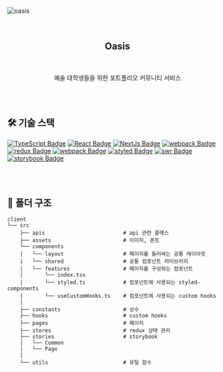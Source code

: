 ![oasis](https://user-images.githubusercontent.com/68256639/150932775-15ca8b68-16b2-496a-ba0f-f1646ad83ceb.png)

<br />

<h2 align="center">Oasis</h2>

<br />

<p align="center">
  예술 대학생들을 위한 포트폴리오 커뮤니티 서비스
</p>

<br />
<br />

## 🛠 기술 스택

[![TypeScript Badge](https://img.shields.io/badge/Typescript-235A97?style=flat-square&logo=Typescript&logoColor=white)]()
[![React Badge](https://img.shields.io/badge/React-61DAFB?style=flat-square&logo=React&logoColor=white)]()
[![NextJs Badge](https://img.shields.io/badge/NextJs-000000?style=flat-square&logo=Next.js&logoColor=white)]()
[![webpack Badge](https://img.shields.io/badge/Webpack-8DD6F9?style=flat-square&logo=webpack&logoColor=white)]()
[![redux Badge](https://img.shields.io/badge/Redux-764ABC?style=flat-square&logo=Redux&logoColor=white)]()
[![webpack Badge](https://img.shields.io/badge/ReduxSaga-999999?style=flat-square&logo=ReduxSaga&logoColor=white)]()
[![styled Badge](https://img.shields.io/badge/StyledComponent-DB7093?style=flat-square&logo=styled-components&logoColor=white)]()
[![swr Badge](https://img.shields.io/badge/SWR-000?style=flat-square&logo=SWR&logoColor=white)]()
[![storybook Badge](https://img.shields.io/badge/Storybook-FF4785?style=flat-square&logo=Storybook&logoColor=white)]()

<br />
<br />

## 📂 폴더 구조

```
client
└── src
    ├── apis                         # api 관련 클래스
    ├── assets                       # 이미지, 폰트
    └── components
    |   └── layout                   # 페이지를 둘러싸는 공통 레이아웃
    |   └── shared                   # 공통 컴포넌트 라이브러리
    |   └── features                 # 페이지를 구성하는 컴포넌트
    |       └── index.tsx
    |       └── styled.ts            # 컴포넌트에 사용되는 styled-components
    |       └── useCustomHooks.ts    # 컴포넌트에 사용되는 custom hooks
    |
    ├── constants                    # 상수
    ├── hooks                        # custom hooks
    ├── pages                        # 페이지
    ├── stores                       # redux 상태 관리
    ├── stories                      # storybook
    |   └── Common
    |   └── Page
    |
    └── utils                        # 유틸 함수
```

